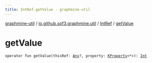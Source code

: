 ```yaml
---
title: IntRef.getValue - graphmine-util
---
```


[graphmine-util](../../index.html) / [io.github.sof3.graphmine.util](../index.html) / [IntRef](index.html) / [getValue](./get-value.html)

# getValue

`operator fun getValue(thisRef: `[`Any`](https://kotlinlang.org/api/latest/jvm/stdlib/kotlin/-any/index.html)`?, property: `[`KProperty`](https://kotlinlang.org/api/latest/jvm/stdlib/kotlin.reflect/-k-property/index.html)`<*>): `[`Int`](https://kotlinlang.org/api/latest/jvm/stdlib/kotlin/-int/index.html)